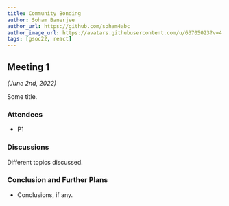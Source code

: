 ```yaml
---
title: Community Bonding
author: Soham Banerjee
author_url: https://github.com/soham4abc
author_image_url: https://avatars.githubusercontent.com/u/63705023?v=4
tags: [gsoc22, react]
---
```


<!--
SPDX-License-Identifier: CC-BY-SA-4.0

SPDX-FileCopyrightText: 2022 Soham Banerjee <@gmail.com>
-->

## Meeting 1
*(June 2nd, 2022)*

Some title.

<!--truncate-->

### Attendees

- P1

### Discussions

Different topics discussed.

### Conclusion and Further Plans

- Conclusions, if any.
